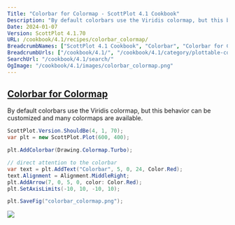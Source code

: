 ```yaml
---
Title: "Colorbar for Colormap - ScottPlot 4.1 Cookbook"
Description: "By default colorbars use the Viridis colormap, but this behavior can be customized and many colormaps are available."
Date: 2024-01-07
Version: ScottPlot 4.1.70
URL: /cookbook/4.1/recipes/colorbar_colormap/
BreadcrumbNames: ["ScottPlot 4.1 Cookbook", "Colorbar", "Colorbar for Colormap"]
BreadcrumbUrls: ["/cookbook/4.1/", "/cookbook/4.1/category/plottable-colorbar", "/cookbook/4.1/recipes/colorbar_colormap/"]
SearchUrl: "/cookbook/4.1/search/"
OgImage: "/cookbook/4.1/images/colorbar_colormap.png"
---
```


<h2><a id='colorbar-for-colormap' href='/cookbook/4.1/recipes/colorbar_colormap/'>Colorbar for Colormap</a></h2>

By default colorbars use the Viridis colormap, but this behavior can be customized and many colormaps are available.

```cs
ScottPlot.Version.ShouldBe(4, 1, 70);
var plt = new ScottPlot.Plot(600, 400);

plt.AddColorbar(Drawing.Colormap.Turbo);

// direct attention to the colorbar
var text = plt.AddText("Colorbar", 5, 0, 24, Color.Red);
text.Alignment = Alignment.MiddleRight;
plt.AddArrow(7, 0, 5, 0, color: Color.Red);
plt.SetAxisLimits(-10, 10, -10, 10);

plt.SaveFig("colorbar_colormap.png");
```

<img src='../../images/colorbar_colormap.png' class='d-block mx-auto my-5' />


